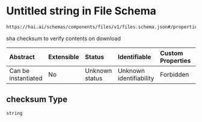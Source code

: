 # Untitled string in File Schema

```txt
https://hai.ai/schemas/components/files/v1/files.schema.json#/properties/checksum
```

sha checksum to verify contents on download

| Abstract            | Extensible | Status         | Identifiable            | Custom Properties | Additional Properties | Access Restrictions | Defined In                                                                                        |
| :------------------ | :--------- | :------------- | :---------------------- | :---------------- | :-------------------- | :------------------ | :------------------------------------------------------------------------------------------------ |
| Can be instantiated | No         | Unknown status | Unknown identifiability | Forbidden         | Allowed               | none                | [files.schema.json\*](../../schemas/components/files/v1/files.schema.json "open original schema") |

## checksum Type

`string`
